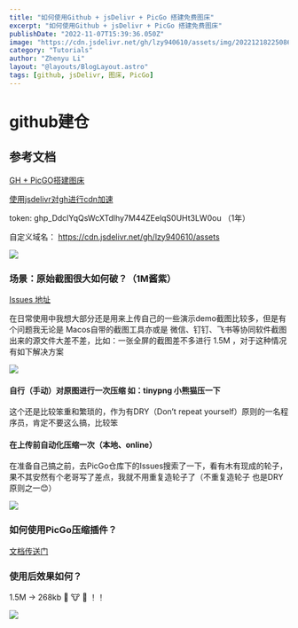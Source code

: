```yaml
---
title: "如何使用Github + jsDelivr + PicGo 搭建免费图床"
excerpt: "如何使用Github + jsDelivr + PicGo 搭建免费图床"
publishDate: "2022-11-07T15:39:36.050Z"
image: "https://cdn.jsdelivr.net/gh/lzy940610/assets/img/202212182250864.webp"
category: "Tutorials"
author: "Zhenyu Li"
layout: "@layouts/BlogLayout.astro"
tags: [github, jsDelivr, 图床, PicGo]
---
```


# github建仓

## 参考文档

[GH + PicGO搭建图床](https://zhuanlan.zhihu.com/p/353775844)

[使用jsdelivr对gh进行cdn加速](https://www.jsdelivr.com/?docs=gh ) 

token: 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 （1年）

自定义域名： https://cdn.jsdelivr.net/gh/lzy940610/assets

![](https://cdn.jsdelivr.net/gh/lzy940610/assets/img/20220508162036.png)

### 场景：原始截图很大如何破？（1M酱紫）

[Issues 地址](https://github.com/Molunerfinn/PicGo/issues/532)


在日常使用中我想大部分还是用来上传自己的一些演示demo截图比较多，但是有个问题我无论是 Macos自带的截图工具亦或是 微信、钉钉、飞书等协同软件截图出来的源文件大差不差，比如：一张全屏的截图差不多进行 1.5M ，对于这种情况有如下解决方案

![](https://raw.githubusercontent.com/lzy940610/assets/main/img/20220504171503.png)

#### 自行（手动）对原图进行一次压缩 如：tinypng 小熊猫压一下

这个还是比较笨重和繁琐的，作为有DRY（Don’t repeat yourself）原则的一名程序员，肯定不要这么搞，比较笨

#### 在上传前自动化压缩一次（本地、online）

在准备自己搞之前，去PicGo仓库下的Issues搜索了一下，看有木有现成的轮子，果不其安然有个老哥写了差点，我就不用重复造轮子了（不重复造轮子 也是DRY原则之一😊）

![](https://raw.githubusercontent.com/lzy940610/assets/main/img/20220504172139.png)

### 如何使用PicGo压缩插件？

[文档传送门](https://github.com/JuZiSang/picgo-plugin-compress)

### 使用后效果如何？

1.5M -> 268kb  🐼 🐮 🍺 ！！

![](https://raw.githubusercontent.com/lzy940610/assets/main/img/20220504172449.png)




